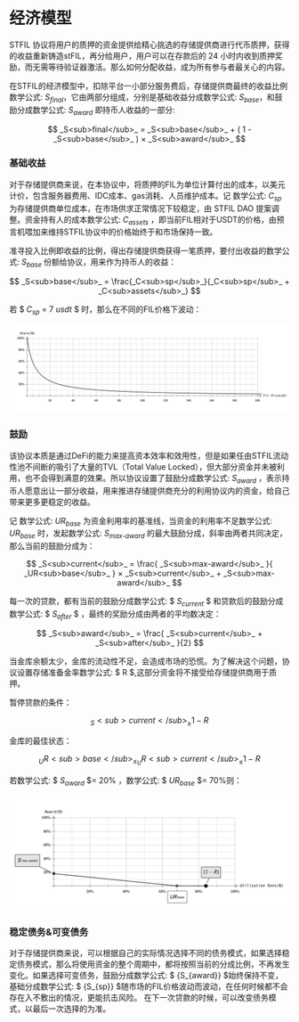
# 经济模型

STFIL 协议将用户的质押的资金提供给精心挑选的存储提供商进行代币质押，获得的收益重新铸造stFIL，再分给用户，用户可以在存款后的 24 小时内收到质押奖励，而无需等待验证器激活。那么如何分配收益，成为所有参与者最关心的内容。

在STFIL的经济模型中，扣除平台一小部分服务费后，存储提供商最终的收益比例数学公式: _S<sub>final</sub>_，它由两部分组成，分别是基础收益分成数学公式: _S<sub>base</sub>_，和鼓励分成数学公式: _S<sub>award</sub>_ 即持币人收益的一部分:

$$ _S<sub>final</sub>_ = _S<sub>base</sub>_ + ( 1 - _S<sub>base</sub>_ ) × _S<sub>award</sub>_ $$

### 基础收益

对于存储提供商来说，在本协议中，将质押的FIL为单位计算付出的成本，以美元计价，包含服务器费用、IDC成本、gas消耗、人员维护成本。记 数学公式: _C<sub>sp</sub>_ 为存储提供商单位成本，在市场供求正常情况下较稳定，由 STFIL DAO 提案调整。资金持有人的成本数学公式: _C<sub>assets</sub>_ ，即当前FIL相对于USDT的价格，由预言机喂加来维持STFIL协议中的价格始终于和市场保持一致。

准寻投入比例即收益的比例，得出存储提供商获得一笔质押，要付出收益的数学公式: _S<sub>base</sub>_ 份额给协议，用来作为持币人的收益：

$$ _S<sub>base</sub>_ = \frac{_C<sub>sp</sub>_}{_C<sub>sp</sub>_ + _C<sub>assets</sub>_} $$

若 $ _C<sub>sp</sub>_ = 7 _usdt_ $ 时，那么在不同的FIL价格下波动：

![img.png](img.png)

### 鼓励

该协议本质是通过DeFi的能力来提高资本效率和效用性，但是如果任由STFIL流动性池不间断的吸引了大量的TVL（Total Value Locked），但大部分资金并未被利用，也不会得到满意的效果。所以协议设置了鼓励分成数学公式: _S<sub>award</sub>_ ，表示持币人愿意出让一部分收益，用来推进存储提供商充分的利用协议内的资金，给自己带来更多更稳定的收益。

记 数学公式: _UR<sub>base</sub>_ 为资金利用率的基准线，当资金的利用率不足数学公式: _UR<sub>base</sub>_ 时，发起数学公式: _S<sub>max-award</sub>_ 的最大鼓励分成，斜率由两者共同决定，那么当前的鼓励分成为：

$$ _S<sub>current</sub>_ = \frac{ _S<sub>max-award</sub>_ }{ _UR<sub>base</sub>_ } × _S<sub>current</sub>_  + _S<sub>max-award</sub>_ $$

每一次的贷款，都有当前的鼓励分成数学公式: $ _S<sub>current</sub>_ $ 和贷款后的鼓励分成数学公式: $ _S<sub>after</sub>_ $ ，最终的奖励分成由两者的平均数决定：

$$ _S<sub>award</sub>_ = \frac{ _S<sub>current</sub>_ + _S<sub>after</sub>_ }{2} $$

当金库余额太少，金库的流动性不足，会造成市场的恐慌。为了解决这个问题，协议设置存储准备金率数学公式: $ R $,这部分资金将不接受给存储提供商用于质押。

暂停贷款的条件：

$$ _S<sub>current</sub>_ \geq 1-R $$

金库的最佳状态：

$$  _UR<sub>base</sub>_ \leq _UR<sub>current</sub>_ \leq 1-R $$

若数学公式: $ _S<sub>award</sub>_  $= 20% ，数学公式: $ _UR<sub>base</sub>_ $= 70%则：

![float_img.png](float_img.png)

### 稳定债务&可变债务

对于存储提供商来说，可以根据自己的实际情况选择不同的债务模式，如果选择稳定债务模式，那么将使用资金的整个周期中，都将按照当前的分成比例，不再发生变化。如果选择可变债务，鼓励分成数学公式: $ {S_{award}} $始终保持不变，基础分成数学公式: $ {S_{sp}} $随市场的FIL价格波动而波动，在任何时候都不会存在入不敷出的情况，更能抗击风险。
在下一次贷款的时候，可以改变债务模式，以最后一次选择的为准。
